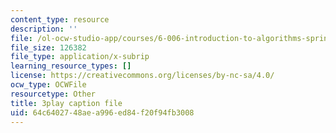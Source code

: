 ```yaml
---
content_type: resource
description: ''
file: /ol-ocw-studio-app/courses/6-006-introduction-to-algorithms-spring-2020/64c6402748aea996ed84f20f94fb3008_IPSaG9RRc-k.srt
file_size: 126382
file_type: application/x-subrip
learning_resource_types: []
license: https://creativecommons.org/licenses/by-nc-sa/4.0/
ocw_type: OCWFile
resourcetype: Other
title: 3play caption file
uid: 64c64027-48ae-a996-ed84-f20f94fb3008
---
```

